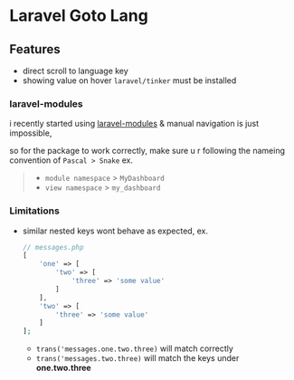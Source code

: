 # Laravel Goto Lang

## Features

- direct scroll to language key
- showing value on hover `laravel/tinker` must be installed

### laravel-modules

i recently started using [laravel-modules](https://nwidart.com/laravel-modules/v6/installation-and-setup) & manual navigation is just impossible,

so for the package to work correctly, make sure u r following the nameing convention of `Pascal > Snake` ex.

> + `module namespace` > `MyDashboard`
> + `view namespace` > `my_dashboard`

### Limitations

- similar nested keys wont behave as expected, ex.

    ```php
    // messages.php
    [
        'one' => [
            'two' => [
                'three' => 'some value'
            ]
        ],
        'two' => [
            'three' => 'some value'
        ]
    ];
    ```

    - `trans('messages.one.two.three)` will match correctly
    - `trans('messages.two.three)` will match the keys under **one.two.three**
